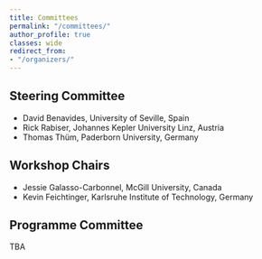 ```yaml
---
title: Committees
permalink: "/committees/"
author_profile: true
classes: wide
redirect_from:
- "/organizers/"
---
```


## Steering Committee
* David Benavides, University of Seville, Spain
* Rick Rabiser, Johannes Kepler University Linz, Austria
* Thomas Thüm, Paderborn University, Germany

## Workshop Chairs
* Jessie Galasso-Carbonnel, McGill University, Canada
* Kevin Feichtinger, Karlsruhe Institute of Technology, Germany

## Programme Committee
TBA
